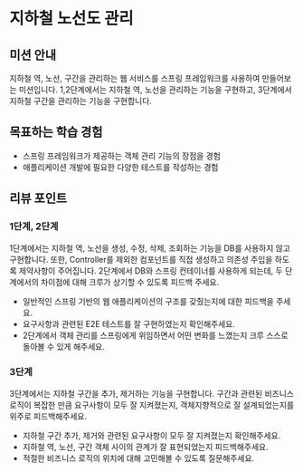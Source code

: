 # 지하철 노선도 관리

## 미션 안내
지하철 역, 노선, 구간을 관리하는 웹 서비스를 스프링 프레임워크를 사용하여 만들어보는 미션입니다. 1,2단계에서는 지하철 역, 노선을 관리하는 기능을 구현하고, 3단계에서 지하철 구간을 관리하는 기능을 구현합니다.

## 목표하는 학습 경험
- 스프링 프레임워크가 제공하는 객체 관리 기능의 장점을 경험
- 애플리케이션 개발에 필요한 다양한 테스트를 작성하는 경험

## 리뷰 포인트
### 1단계, 2단계
1단계에서는 지하철 역, 노선을 생성, 수정, 삭제, 조회하는 기능을 DB를 사용하지 않고 구현합니다. 또한, Controller를 제외한 컴포넌트를 직접 생성하고 의존성 주입을 하도록 제약사항이 주어집니다. 2단계에서 DB와 스프링 컨테이너를 사용하게 되는데, 두 단계에서의 차이점에 대해 크루가 상기할 수 있도록 피드백 주세요.
- 일반적인 스프링 기반의 웹 애플리케이션의 구조를 갖췄는지에 대한 피드백을 주세요.
- 요구사항과 관련된 E2E 테스트를 잘 구현하였는지 확인해주세요.
- 2단계에서 객체 관리를 스프링에게 위임하면서 어떤 변화를 느꼈는지 크루 스스로 돌아볼 수 있게 해주세요.

### 3단계
3단계에서는 지하철 구간을 추가, 제거하는 기능을 구현합니다. 구간과 관련된 비즈니스 로직이 복잡한 만큼 요구사항이 모두 잘 지켜졌는지, 객체지향적으로 잘 설계되었는지를 위주로 피드백해주세요. 
- 지하철 구간 추가, 제거와 관련된 요구사항이 모두 잘 지켜졌는지 확인해주세요.
- 지하철 역, 노선, 구간 객체 사이의 관계가 잘 표현되었는지 피드백해주세요.
- 적절한 비즈니스 로직의 위치에 대해 고민해볼 수 있도록 질문해주세요.
